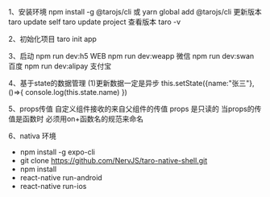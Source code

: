 1、安装环境
npm install -g @tarojs/cli  或 yarn global add @tarojs/cli
更新版本
taro update self
taro update project
查看版本
taro -v 

2、初始化项目
taro init app

3、启动
npm run dev:h5 WEB
npm run dev:weapp 微信
npm run dev:swan 百度
npm run dev:alipay 支付宝

4、基于state的数据管理
(1)更新数据一定是异步
this.setState({name:"张三"},()=>{
	console.log(this.state.name)
})

5、props传值
自定义组件接收的来自父组件的传值
props 是只读的
当props的传值是函数时 必须用on+函数名的规范来命名

6、nativa 环境
* npm install -g expo-cli
* git clone https://github.com/NervJS/taro-native-shell.git
* npm install
* react-native run-android
* react-native run-ios

